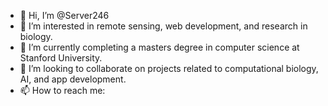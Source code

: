 - 👋 Hi, I’m @Server246
- 👀 I’m interested in remote sensing, web development, and research in biology.
- 🌱 I’m currently completing a masters degree in computer science at Stanford University.
- 💞️ I’m looking to collaborate on projects related to computational biology, AI, and app development.
- 📫 How to reach me: 

<!---
Server246/Server246 is a ✨ special ✨ repository because its `README.md` (this file) appears on your GitHub profile.
You can click the Preview link to take a look at your changes.
--->
